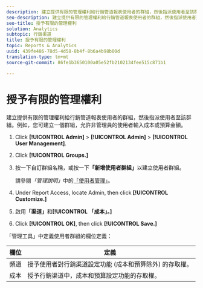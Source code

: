 ```yaml
---
description: 建立提供有限的管理權利給行銷管道報表使用者的群組，然後指派使用者至該群組。例如，您可建立一個群組，允許非管理員的使用者輸入成本或預算金額。
seo-description: 建立提供有限的管理權利給行銷管道報表使用者的群組，然後指派使用者至該群組。例如，您可建立一個群組，允許非管理員的使用者輸入成本或預算金額。
seo-title: 授予有限的管理權利
solution: Analytics
subtopic: 行銷渠道
title: 授予有限的管理權利
topic: Reports & Analytics
uuid: 439fe486-78d5-4d58-8b4f-8b6a4b98b00d
translation-type: tm+mt
source-git-commit: 86fe1b3650100a05e52fb2102134fee515c871b1

---
```



# 授予有限的管理權利

建立提供有限的管理權利給行銷管道報表使用者的群組，然後指派使用者至該群組。例如，您可建立一個群組，允許非管理員的使用者輸入成本或預算金額。

1. Click **[!UICONTROL Admin]** &gt; **[!UICONTROL Admin]** &gt; **[!UICONTROL User Management]**.
1. Click **[!UICONTROL Groups.]**
1. 按一下自訂群組名稱，或按一下&#x200B;**「新增使用者群組」**&#x200B;以建立使用者群組。

   請參閱&#x200B;*「管理說明」*&#x200B;中的[「使用者管理」](https://marketing.adobe.com/resources/help/en_US/reference/index.html?f=user_management)。

1. Under Report Access, locate Admin, then click **[!UICONTROL Customize.]**
1.  啟用&#x200B;**「渠道」**&#x200B;和&#x200B;**[!UICONTROL 「成本」。]**
1. Click **[!UICONTROL OK]**, then click **[!UICONTROL Save.]**

「管理工具」中定義使用者群組的欄位定義：

| 欄位 | 定義 |
|--- |--- |
| 頻道 | 授予使用者對行銷渠道設定功能 (成本和預算除外) 的存取權。 |
| 成本 | 授予行銷渠道中，成本和預算設定功能的存取權。 |
